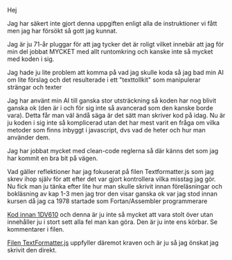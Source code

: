 Hej

Jag har säkert inte gjort denna uppgiften enligt alla de instruktioner vi fått men jag har försökt så gott jag kunnat.

Jag är ju 71-år pluggar för att jag tycker det är roligt vilket innebär att jag för min del jobbat MYCKET med allt runtomkring och kanske inte så mycket med koden i sig.

Jag hade ju lite problem att komma på vad jag skulle koda så jag bad min AI om lite förslag och det resulterade i ett "texttollkit" som manipulerar strängar och texter

Jag har använt min AI till ganska stor utsträckning så koden har nog blivit ganska ok (den är i och för sig inte så avancerad som den kanske borde vara). Detta får man väl ändå säga är det sätt man skriver kod på idag. Nu är ju koden i sig inte så komplicerad utan det har mest varit en fråga om vilka metoder som finns inbyggt i javascript, dvs vad de heter och hur man använder dem.

Jag har jobbat mycket med clean-code reglerna så där känns det som jag har kommit en bra bit på vägen. 

Vad gäller reflektioner har jag fokuserat på filen Textformatter.js som jag skrev ihop själv för att efter det var gjort kontrollera vilka misstag jag gör. Nu fick man ju tänka efter lite hur man skulle skrivit innan föreläsningar och bokläsning av kap 1-3 men jag tror den visar ganska ok var jag stod innan kursen då jag ca 1978 startade som Fortan/Assembler programmerare

[Kod innan 1DV610](nyborjarkod.md) och denna är ju inte så mycket att vara stolt över utan innehåller ju i stort sett alla fel man kan göra. Den är ju inte ens körbar. Se kommentarer i filen.

[Filen TextFormatter.js](../src/formatters/TextFormatter.js) uppfyller däremot kraven och är ju så jag önskat jag skrivit den direkt.